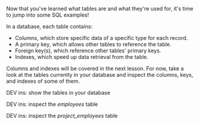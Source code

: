 Now that you've learned what tables are and what they're used for, it's time to jump into some SQL examples!

In a database, each table contains:

* Columns, which store specific data of a specific type for each record.
* A primary key, which allows other tables to reference the table.
* Foreign key(s), which reference other tables' primary keys.
* Indexes, which speed up data retrieval from the table.

Columns and indexes will be covered in the next lesson. For now, take a look at the tables currently in your database and inspect the columns, keys, and indexes of some of them.

DEV ins: show the tables in your database

DEV ins: inspect the *employees* table

DEV ins: inspect the *project_employees* table